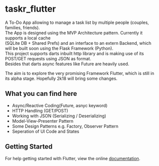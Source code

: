 # taskr_flutter

A To-Do App allowing to manage a task list by multiple people (couples, families, friends).<br>
The App is designed using the MVP Architecture pattern. Currently it supports a local cache<br>
(SQLite DB + Shared Prefs) and an interface to an extern Backend, which will be built soon using the Flask Framework (Python).<br>This project supports darts inbuilt http library and is making use of its POST/GET requests using JSON as format.<br>
Besides that darts async features like Future are heavily used.

The aim is to explore the very promising Framework Flutter, which is still in its alpha stage. Hopefully 2k18 will bring some changes.

## What you can find here
<ul>
  <li>Async/Reactive Coding(Future, asnyc keyword)</li>
  <li>HTTP Handling (GET/POST)</li>
  <li>Working with JSON (Serializing / Deserializing)</li>
  <li>Model-View-Presenter Pattern</li>
  <li>Some Design Patterns e.g. Factory, Observer Pattern</li>
  <li>Seperation of UI Code and States</li>
</ul>

## Getting Started

For help getting started with Flutter, view the online
[documentation](http://flutter.io/).
